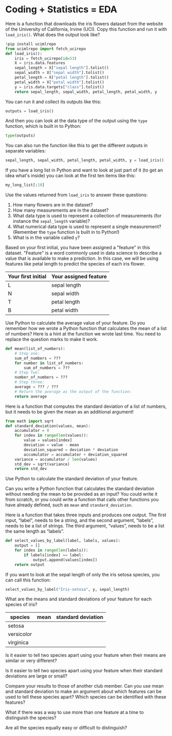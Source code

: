 # Coding + Statistics = EDA

Here is a function that downloads the iris flowers dataset from the website of the University of California, Irvine (UCI).
Copy this function and run it with `load_iris()`.
What does the output look like?

```python
!pip install ucimlrepo
from ucimlrepo import fetch_ucirepo
def load_iris():
    iris = fetch_ucirepo(id=53)
    X = iris.data.features
    sepal_length = X["sepal length"].tolist()
    sepal_width = X["sepal width"].tolist()
    petal_length = X["petal length"].tolist()
    petal_width = X["petal width"].tolist()
    y = iris.data.targets["class"].tolist()
    return sepal_length, sepal_width, petal_length, petal_width, y
```

You can run it and collect its outputs like this:
```python
outputs = load_iris()
```
And then you can look at the data type of the output using the `type` function, which is built in to Python:
```python
type(outputs)
```
You can also run the function like this to get the different outputs in separate variables:
```python
sepal_length, sepal_width, petal_length, petal_width, y = load_iris()
```
If you have a long list in Python and want to look at just part of it (to get an idea what's inside) you can look at the first ten items like this:
```python
my_long_list[:10]
```

Use the values returned from `load_iris` to answer these questions:
 1. How many flowers are in the dataset?
 2. How many measurements are in the dataset?
 3. What data type is used to represent a collection of measurements (for instance the `sepal_length` variable)?
 4. What numerical data type is used to represent a single measurement? (Remember the `type` function is built in to Python!)
 5. What is in the variable called `y`?

Based on your first initial, you have been assigned a "feature" in this dataset.
"Feature" is a word commonly used in data science to describe a value that is available to make a prediction.
In this case, we will be using features like petal length to predict the species of each iris flower.

| Your first initial | Your assigned feature |
| ------------------ | --------------------- |
| L                  | sepal length          |
| N                  | sepal width           |
| T                  | petal length          |
| B                  | petal width           |

Use Python to calculate the average value of your feature.
Do you remember how we wrote a Python function that calculates the mean of a list of numbers?
Here is a hint at the function we wrote last time.
You need to replace the question marks to make it work.

```python
def mean(list_of_numbers):
    # Step one:
    sum_of_numbers = ???
    for number in list_of_numbers:
        sum_of_numbers = ???
    # Step two:
    number_of_numbers = ???
    # Step three:
    average = ??? / ???
    # Return the average as the output of the function:
    return average
```

Here is a function that computes the standard deviation of a list of numbers, but it needs to be given the mean as an additional argument!

```python
from math import sqrt
def standard_deviation(values, mean):
    accumulator = 0
    for index in range(len(values)):
        value = values[index]
        deviation = value - mean
        deviation_squared = deviation * deviation
        accumulator = accumulator + deviation_squared
    variance = accumulator / len(values)
    std_dev = sqrt(variance)
    return std_dev
```

Use Python to calculate the standard deviation of your feature.

Can you write a Python function that calculates the standard deviation without needing the mean to be provided as an input?
You could write it from scratch, or you could write a function that calls other functions you have already defined, such as `mean` and `standard_deviation`.

Here is a function that takes three inputs and produces one output. The first input, “label”, needs to be a string, and the second argument, “labels”, needs to be a list of strings. The third argument, “values”, needs to be a list the same length as “labels”. 

```python
def select_values_by_label(label, labels, values):
    output = []
    for index in range(len(labels)):
        if labels[index] == label:
            output.append(values[index])
    return output
```

If you want to look at the sepal length of only the iris setosa species, you can call this function:
```python
select_values_by_label("Iris-setosa", y, sepal_length)
```

What are the means and standard deviations of your feature for each species of iris?

| species    | mean | standard deviation |
| ---------- | ---- | ------------------ |
| setosa     |      |                    |
| versicolor |      |                    |
| virginica  |      |                    |

Is it easier to tell two species apart using your feature when their means are similar or very different?

Is it easier to tell two species apart using your feature when their standard deviations are large or small?

Compare your results to those of another club member.
Can you use mean and standard deviation to make an argument about which features can be used to tell these species apart?
Which species can be identified with these features?

What if there was a way to use more than one feature at a time to distinguish the species?

Are all the species equally easy or difficult to distinguish?
